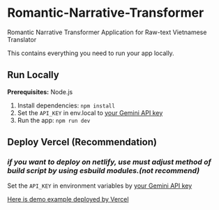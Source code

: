 # Romantic-Narrative-Transformer
Romantic Narrative Transformer Application for Raw-text Vietnamese Translator

This contains everything you need to run your app locally.

## Run Locally

**Prerequisites:**  Node.js


1. Install dependencies:
   `npm install`
2. Set the `API_KEY` in env.local to [your Gemini API key](https://aistudio.google.com/app/apikey)
3. Run the app:
   `npm run dev`

## Deploy Vercel (Recommendation)
### *if you want to deploy on netlify, use must adjust method of build script by using esbuild modules.(not recommend)*

Set the `API_KEY` in environment variables by [your Gemini API key](https://aistudio.google.com/app/apikey)

[Here is demo example deployed by Vercel](https://vn-romantic-narrative-transformer.vercel.app/)

